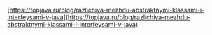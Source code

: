 [https://topjava.ru/blog/razlichiya-mezhdu-abstraktnymi-klassami-i-interfeysami-v-java](https://topjava.ru/blog/razlichiya-mezhdu-abstraktnymi-klassami-i-interfeysami-v-java)